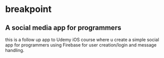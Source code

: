 # breakpoint
## A social media app for programmers
this is a follow up app to Udemy iOS course where u create a simple social app for programmers using Firebase for user creation/login and message handling.

